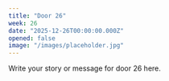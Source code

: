```yaml
---
title: "Door 26"
week: 26
date: "2025-12-26T00:00:00.000Z"
opened: false
image: "/images/placeholder.jpg"
---
```


Write your story or message for door 26 here.

